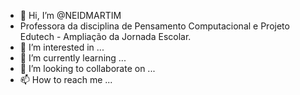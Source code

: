 - 👋 Hi, I’m @NEIDMARTIM
- Professora da disciplina de Pensamento Computacional e Projeto Edutech - Ampliação da Jornada Escolar. 
- 👀 I’m interested in ...
- 🌱 I’m currently learning ...
- 💞️ I’m looking to collaborate on ...
- 📫 How to reach me ...

<!---
NEIDMARTIM/NEIDMARTIM is a ✨ special ✨ repository because its `README.md` (this file) appears on your GitHub profile.
You can click the Preview link to take a look at your changes.
--->
